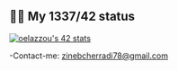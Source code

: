 
## 👨‍💻 My 1337/42 status

[![oelazzou's 42 stats](https://badge.mediaplus.ma/black/oelazzou)](https://github.com/oakoudad/badge42)

-Contact-me: zinebcherradi78@gmail.com
